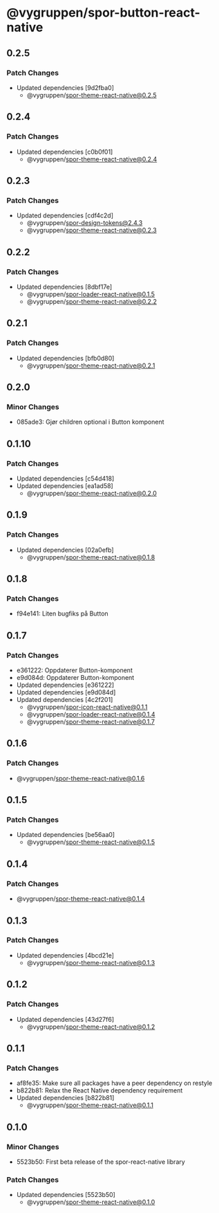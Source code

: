 # @vygruppen/spor-button-react-native

## 0.2.5

### Patch Changes

- Updated dependencies [9d2fba0]
  - @vygruppen/spor-theme-react-native@0.2.5

## 0.2.4

### Patch Changes

- Updated dependencies [c0b0f01]
  - @vygruppen/spor-theme-react-native@0.2.4

## 0.2.3

### Patch Changes

- Updated dependencies [cdf4c2d]
  - @vygruppen/spor-design-tokens@2.4.3
  - @vygruppen/spor-theme-react-native@0.2.3

## 0.2.2

### Patch Changes

- Updated dependencies [8dbf17e]
  - @vygruppen/spor-loader-react-native@0.1.5
  - @vygruppen/spor-theme-react-native@0.2.2

## 0.2.1

### Patch Changes

- Updated dependencies [bfb0d80]
  - @vygruppen/spor-theme-react-native@0.2.1

## 0.2.0

### Minor Changes

- 085ade3: Gjør children optional i Button komponent

## 0.1.10

### Patch Changes

- Updated dependencies [c54d418]
- Updated dependencies [ea1ad58]
  - @vygruppen/spor-theme-react-native@0.2.0

## 0.1.9

### Patch Changes

- Updated dependencies [02a0efb]
  - @vygruppen/spor-theme-react-native@0.1.8

## 0.1.8

### Patch Changes

- f94e141: Liten bugfiks på Button

## 0.1.7

### Patch Changes

- e361222: Oppdaterer Button-komponent
- e9d084d: Oppdaterer Button-komponent
- Updated dependencies [e361222]
- Updated dependencies [e9d084d]
- Updated dependencies [4c2f201]
  - @vygruppen/spor-icon-react-native@0.1.1
  - @vygruppen/spor-loader-react-native@0.1.4
  - @vygruppen/spor-theme-react-native@0.1.7

## 0.1.6

### Patch Changes

- @vygruppen/spor-theme-react-native@0.1.6

## 0.1.5

### Patch Changes

- Updated dependencies [be56aa0]
  - @vygruppen/spor-theme-react-native@0.1.5

## 0.1.4

### Patch Changes

- @vygruppen/spor-theme-react-native@0.1.4

## 0.1.3

### Patch Changes

- Updated dependencies [4bcd21e]
  - @vygruppen/spor-theme-react-native@0.1.3

## 0.1.2

### Patch Changes

- Updated dependencies [43d27f6]
  - @vygruppen/spor-theme-react-native@0.1.2

## 0.1.1

### Patch Changes

- af8fe35: Make sure all packages have a peer dependency on restyle
- b822b81: Relax the React Native dependency requirement
- Updated dependencies [b822b81]
  - @vygruppen/spor-theme-react-native@0.1.1

## 0.1.0

### Minor Changes

- 5523b50: First beta release of the spor-react-native library

### Patch Changes

- Updated dependencies [5523b50]
  - @vygruppen/spor-theme-react-native@0.1.0
